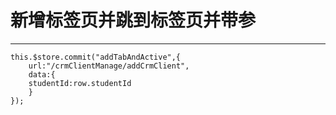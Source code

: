 # 新增标签页并跳到标签页并带参
---
```
this.$store.commit("addTabAndActive",{
    url:"/crmClientManage/addCrmClient",
    data:{
    studentId:row.studentId
    }
}); 
```
